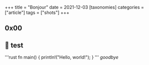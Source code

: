 +++
title = "Bonjour"
date = 2021-12-03
[taxonomies]
categories = ["article"]
tags = ["shots"]
+++

## 0x00
🎏
test
---
'''rust
fn main() {
    println!("Hello, world!");
}
'''
*goodbye*
